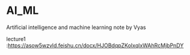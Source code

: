# AI_ML
Artificial intelligence and machine learning note by Vyas

lecture1 :https://asow5wzvld.feishu.cn/docx/HJOBdqpZKoIxqlxWAhRcMjbPnDY
